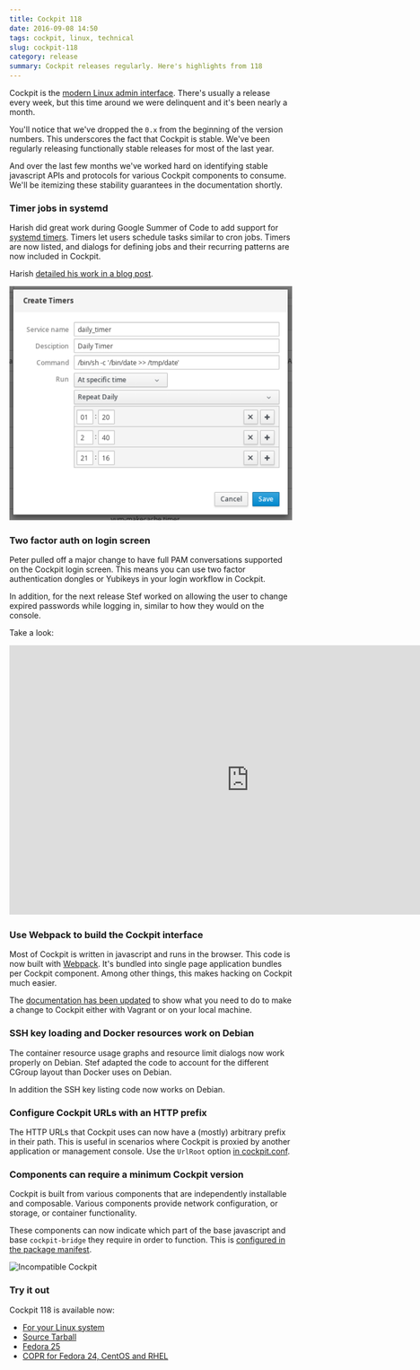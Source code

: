 ```yaml
---
title: Cockpit 118
date: 2016-09-08 14:50
tags: cockpit, linux, technical
slug: cockpit-118
category: release
summary: Cockpit releases regularly. Here's highlights from 118
---
```


Cockpit is the [modern Linux admin interface](http://cockpit-project.org/). There's usually
a release every week, but this time around we were delinquent and it's been nearly a month.

You'll notice that we've dropped the ```0.x``` from the beginning of the
version numbers. This underscores the fact that Cockpit is stable. We've been
regularly releasing functionally stable releases for most of the last year.

And over the last few months we've worked hard on identifying stable javascript
APIs and protocols for various Cockpit components to consume. We'll be itemizing
these stability guarantees in the documentation shortly.

### Timer jobs in systemd

Harish did great work during Google Summer of Code to add support for
[systemd timers](https://www.freedesktop.org/software/systemd/man/systemd.timer.html).
Timers let users schedule tasks similar to cron jobs. Timers are now listed,
and dialogs for defining jobs and their recurring patterns are now included
in Cockpit.

Harish [detailed his work in a blog post](https://medium.com/@harishanand95/gsoc-creating-timers-in-cockpit-f4034c79df51#.wdq8gtdxc).

![Timers](/images/cockpit-timers.png)

### Two factor auth on login screen

Peter pulled off a major change to have full PAM conversations supported
on the Cockpit login screen. This means you can use two factor
authentication dongles or Yubikeys in your login workflow in Cockpit.

In addition, for the next release Stef worked on allowing the user to
change expired passwords while logging in, similar to how they would
on the console.

Take a look:

<iframe width="853" height="480" src="https://www.youtube.com/embed/gXsOt6zgBs4?rel=0"
frameborder="0" allowfullscreen></iframe>

### Use Webpack to build the Cockpit interface

Most of Cockpit is written in javascript and runs in the browser. This
code is now built with [Webpack](https://webpack.github.io/). It's bundled
into single page application bundles per Cockpit component. Among
other things, this makes hacking on Cockpit much easier.

The [documentation has been updated](https://github.com/cockpit-project/cockpit/blob/master/HACKING.md)
to show what you need to do to make a change to Cockpit either with
Vagrant or on your local machine.

### SSH key loading and Docker resources work on Debian

The container resource usage graphs and resource limit dialogs now
work properly on Debian. Stef adapted the code to account for the different
CGroup layout than Docker uses on Debian.

In addition the SSH key listing code now works on Debian.

### Configure Cockpit URLs with an HTTP prefix

The HTTP URLs that Cockpit uses can now have a (mostly) arbitrary prefix
in their path. This is useful in scenarios where Cockpit is proxied by
another application or management console. Use the ```UrlRoot``` option
[in cockpit.conf](http://cockpit-project.org/guide/latest/cockpit.conf.5.html).

### Components can require a minimum Cockpit version

Cockpit is built from various components that are independently installable
and composable. Various components provide network configuration, or storage,
or container functionality.

These components can now indicate which part of the base javascript and base
```cockpit-bridge``` they require in order to function. This is
[configured in the package manifest](http://cockpit-project.org/guide/latest/packages.html#package-manifest).

![Incompatible Cockpit](/images/cockpit-incompatible.png)

### Try it out

Cockpit 118 is available now:

 * [For your Linux system](http://cockpit-project.org/running.html)
 * [Source Tarball](https://github.com/cockpit-project/cockpit/releases/tag/118)
 * [Fedora 25](https://bodhi.fedoraproject.org/updates/cockpit-118-1.fc25)
 * [COPR for Fedora 24, CentOS and RHEL](https://copr.fedoraproject.org/coprs/g/cockpit/cockpit-preview/)
